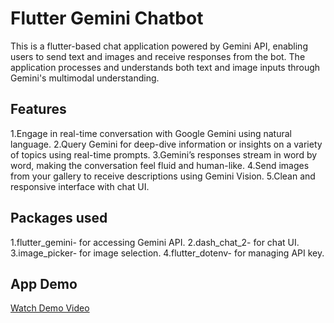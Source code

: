 # Flutter Gemini Chatbot

This is a flutter-based chat application powered by Gemini API, enabling users to send text and images and receive responses from the bot. The application processes and understands both text and image inputs through Gemini's multimodal understanding.

## Features

1.Engage in real-time conversation with Google Gemini using natural language.
2.Query Gemini for deep-dive information or insights on a variety of topics using real-time prompts.
3.Gemini’s responses stream in word by word, making the conversation feel fluid and human-like.
4.Send images from your gallery to receive descriptions using Gemini Vision.
5.Clean and responsive interface with chat UI.

## Packages used

1.flutter_gemini- for accessing Gemini API.
2.dash_chat_2- for chat UI.
3.image_picker- for image selection.
4.flutter_dotenv- for managing API key. 

## App Demo

[Watch Demo Video](https://drive.google.com/file/d/1VRsDubsB07YQhZUPIDYjMEqV3vwKCO_x/view?usp=sharing)